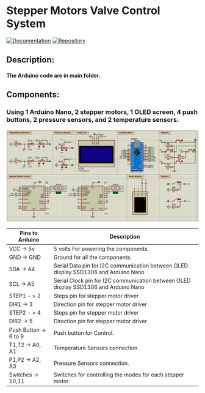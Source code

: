 # Stepper Motors Valve Control System

[![Documentation](https://img.shields.io/badge/docs-view-green)](https://mohamed-u3.github.io/StepperMotorsValveControl/docs/html/index.html) [![Repository](https://img.shields.io/badge/repo-GitHub-blue?style=flat-square)](https://github.com/Mohamed-U3/StepperMotorsValveControl)

## Description: 

#### The Arduino code are in **main** folder.

## Components:

### Using 1 Arduino Nano, 2 stepper motors, 1 OLED screen, 4 push buttons, 2 pressure sensors, and 2 temperature sensors.

![Circuit](img/Proteus.jpg)

| Pins to Arduino       | Description                                                  |
| --------------------- | ------------------------------------------------------------ |
| VCC -> 5v             | 5 volts For powering the components.                         |
| GND -> GND            | Ground for all the components.                               |
| SDA -> A4             | Serial Data pin for I2C communication between OLED display SSD1306 and Arduino Nano |
| SCL -> A5             | Serial Clock pin for I2C communication between OLED display SSD1306 and Arduino Nano |
| STEP1 - > 2           | Steps pin for stepper motor driver                           |
| DIR1 -> 3             | Direction pin for stepper motor driver                       |
| STEP2 - > 4           | Steps pin for stepper motor driver                           |
| DIR2 -> 5             | Direction pin for stepper motor driver                       |
| Push Button -> 6 to 9 | Push button for Control.                                     |
| T1,T2 -> A0, A1       | Temperature Sensors connection.                              |
| P1,P2 -> A2, A3       | Pressure Sensors connection.                                 |
| Switches -> 10,11     | Switches for controlling the modes for each stepper motor.   |